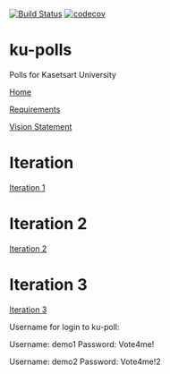 [![Build Status](https://app.travis-ci.com/borrabeam/ku-polls.svg?branch=main)](https://app.travis-ci.com/borrabeam/ku-polls)
[![codecov](https://codecov.io/gh/borrabeam/ku-polls/branch/main/graph/badge.svg?token=QUMYRX5OUM)](https://codecov.io/gh/borrabeam/ku-polls)
# ku-polls
Polls for Kasetsart University

[Home](https://github.com/borrabeam/ku-polls/wiki)

[Requirements](https://github.com/borrabeam/ku-polls/wiki/Requirements)

[Vision Statement](https://github.com/borrabeam/ku-polls/wiki/Vision-Statement)

# Iteration
[Iteration 1](https://github.com/borrabeam/ku-polls/wiki/Iteration-1-Plan)

# Iteration 2
[Iteration 2](https://github.com/borrabeam/ku-polls/wiki/Iteration-2-Plan)

# Iteration 3

[Iteration 3](https://github.com/borrabeam/ku-polls/wiki/Iteration-3-Plan)

Username for login to ku-poll:

Username: demo1 Password: Vote4me!

Username: demo2 Password: Vote4me!2
